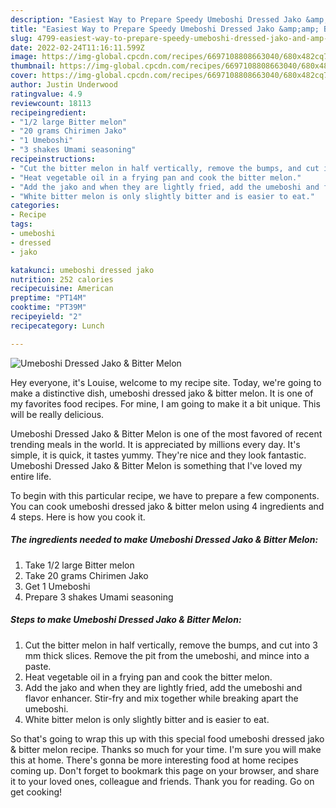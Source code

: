 ```yaml
---
description: "Easiest Way to Prepare Speedy Umeboshi Dressed Jako &amp;amp; Bitter Melon"
title: "Easiest Way to Prepare Speedy Umeboshi Dressed Jako &amp;amp; Bitter Melon"
slug: 4799-easiest-way-to-prepare-speedy-umeboshi-dressed-jako-and-amp-bitter-melon
date: 2022-02-24T11:16:11.599Z
image: https://img-global.cpcdn.com/recipes/6697108808663040/680x482cq70/umeboshi-dressed-jako-bitter-melon-recipe-main-photo.jpg
thumbnail: https://img-global.cpcdn.com/recipes/6697108808663040/680x482cq70/umeboshi-dressed-jako-bitter-melon-recipe-main-photo.jpg
cover: https://img-global.cpcdn.com/recipes/6697108808663040/680x482cq70/umeboshi-dressed-jako-bitter-melon-recipe-main-photo.jpg
author: Justin Underwood
ratingvalue: 4.9
reviewcount: 18113
recipeingredient:
- "1/2 large Bitter melon"
- "20 grams Chirimen Jako"
- "1 Umeboshi"
- "3 shakes Umami seasoning"
recipeinstructions:
- "Cut the bitter melon in half vertically, remove the bumps, and cut into 3 mm thick slices. Remove the pit from the umeboshi, and mince into a paste."
- "Heat vegetable oil in a frying pan and cook the bitter melon."
- "Add the jako and when they are lightly fried, add the umeboshi and flavor enhancer. Stir-fry and mix together while breaking apart the umeboshi."
- "White bitter melon is only slightly bitter and is easier to eat."
categories:
- Recipe
tags:
- umeboshi
- dressed
- jako

katakunci: umeboshi dressed jako 
nutrition: 252 calories
recipecuisine: American
preptime: "PT14M"
cooktime: "PT39M"
recipeyield: "2"
recipecategory: Lunch

---
```



![Umeboshi Dressed Jako &amp; Bitter Melon](https://img-global.cpcdn.com/recipes/6697108808663040/680x482cq70/umeboshi-dressed-jako-bitter-melon-recipe-main-photo.jpg)

Hey everyone, it's Louise, welcome to my recipe site. Today, we're going to make a distinctive dish, umeboshi dressed jako &amp; bitter melon. It is one of my favorites food recipes. For mine, I am going to make it a bit unique. This will be really delicious.



Umeboshi Dressed Jako &amp; Bitter Melon is one of the most favored of recent trending meals in the world. It is appreciated by millions every day. It's simple, it is quick, it tastes yummy. They're nice and they look fantastic. Umeboshi Dressed Jako &amp; Bitter Melon is something that I've loved my entire life.


To begin with this particular recipe, we have to prepare a few components. You can cook umeboshi dressed jako &amp; bitter melon using 4 ingredients and 4 steps. Here is how you cook it.

<!--inarticleads1-->

##### The ingredients needed to make Umeboshi Dressed Jako &amp; Bitter Melon:

1. Take 1/2 large Bitter melon
1. Take 20 grams Chirimen Jako
1. Get 1 Umeboshi
1. Prepare 3 shakes Umami seasoning




<!--inarticleads2-->

##### Steps to make Umeboshi Dressed Jako &amp; Bitter Melon:

1. Cut the bitter melon in half vertically, remove the bumps, and cut into 3 mm thick slices. Remove the pit from the umeboshi, and mince into a paste.
1. Heat vegetable oil in a frying pan and cook the bitter melon.
1. Add the jako and when they are lightly fried, add the umeboshi and flavor enhancer. Stir-fry and mix together while breaking apart the umeboshi.
1. White bitter melon is only slightly bitter and is easier to eat.




So that's going to wrap this up with this special food umeboshi dressed jako &amp; bitter melon recipe. Thanks so much for your time. I'm sure you will make this at home. There's gonna be more interesting food at home recipes coming up. Don't forget to bookmark this page on your browser, and share it to your loved ones, colleague and friends. Thank you for reading. Go on get cooking!
